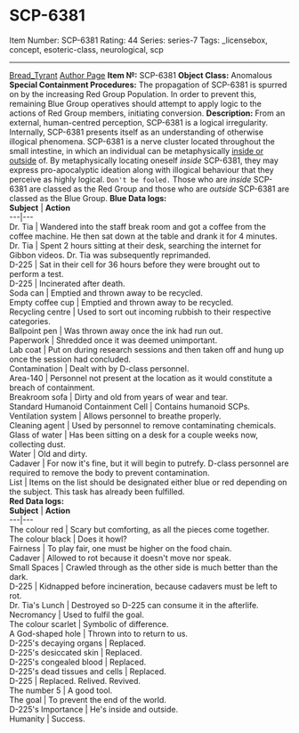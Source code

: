 # SCP-6381
Item Number: SCP-6381
Rating: 44
Series: series-7
Tags: _licensebox, concept, esoteric-class, neurological, scp

---

[Bread_Tyrant](javascript:;)
[Author Page](https://scp-wiki.wikidot.com/bread-tyrant-authorpage)
**Item №:** SCP-6381
**Object Class:** Anomalous
**Special Containment Procedures:** The propagation of SCP-6381 is spurred on by the increasing Red Group Population. In order to prevent this, remaining Blue Group operatives should attempt to apply logic to the actions of Red Group members, initiating conversion.
**Description:** From an external, human-centred perception, SCP-6381 is a logical irregularity. Internally, SCP-6381 presents itself as an understanding of otherwise illogical phenomena. SCP-6381 is a nerve cluster located throughout the small intestine, in which an individual can be metaphysically [inside or outside](/scp-2719) of.
By metaphysically locating oneself _inside_ SCP-6381, they may express pro-apocalyptic ideation along with illogical behaviour that they perceive as highly logical. `Don't be fooled.`
Those who are _inside_ SCP-6381 are classed as the Red Group and those who are _outside_ SCP-6381 are classed as the Blue Group.
**Blue Data logs:**  
**Subject** | **Action**  
---|---  
Dr. Tia | Wandered into the staff break room and got a coffee from the coffee machine. He then sat down at the table and drank it for 4 minutes.  
Dr. Tia | Spent 2 hours sitting at their desk, searching the internet for Gibbon videos. Dr. Tia was subsequently reprimanded.  
D-225 | Sat in their cell for 36 hours before they were brought out to perform a test.  
D-225 | Incinerated after death.  
Soda can | Emptied and thrown away to be recycled.  
Empty coffee cup | Emptied and thrown away to be recycled.  
Recycling centre | Used to sort out incoming rubbish to their respective categories.  
Ballpoint pen | Was thrown away once the ink had run out.  
Paperwork | Shredded once it was deemed unimportant.  
Lab coat | Put on during research sessions and then taken off and hung up once the session had concluded.  
Contamination | Dealt with by D-class personnel.  
Area-140 | Personnel not present at the location as it would constitute a breach of containment.  
Breakroom sofa | Dirty and old from years of wear and tear.  
Standard Humanoid Containment Cell | Contains humanoid SCPs.  
Ventilation system | Allows personnel to breathe properly.  
Cleaning agent | Used by personnel to remove contaminating chemicals.  
Glass of water | Has been sitting on a desk for a couple weeks now, collecting dust.  
Water | Old and dirty.  
Cadaver | For now it's fine, but it will begin to putrefy. D-class personnel are required to remove the body to prevent contamination.  
List | Items on the list should be designated either blue or red depending on the subject. This task has already been fulfilled.  
**Red Data logs:**  
**Subject** | **Action**  
---|---  
The colour red | Scary but comforting, as all the pieces come together.  
The colour black | Does it howl?  
Fairness | To play fair, one must be higher on the food chain.  
Cadaver | Allowed to rot because it doesn't move nor speak.  
Small Spaces | Crawled through as the other side is much better than the dark.  
D-225 | Kidnapped before incineration, because cadavers must be left to rot.  
Dr. Tia's Lunch | Destroyed so D-225 can consume it in the afterlife.  
Necromancy | Used to fulfil the goal.  
The colour scarlet | Symbolic of difference.  
A God-shaped hole | Thrown into to return to us.  
D-225's decaying organs | Replaced.  
D-225's desiccated skin | Replaced.  
D-225's congealed blood | Replaced.  
D-225's dead tissues and cells | Replaced.  
D-225 | Replaced. Relived. Revived.  
The number 5 | A good tool.  
The goal | To prevent the end of the world.  
D-225's Importance | He's inside and outside.  
Humanity | Success.